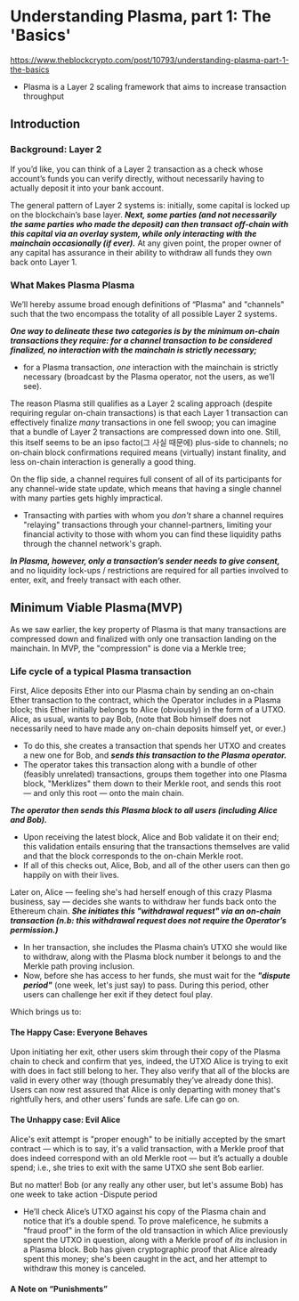 # Understanding Plasma, part 1: The 'Basics'

https://www.theblockcrypto.com/post/10793/understanding-plasma-part-1-the-basics

- Plasma is a Layer 2 scaling framework that aims to increase transaction throughput

## Introduction

### Background: Layer 2

If you’d like, you can think of a Layer 2 transaction as a check whose account’s funds you can verify directly, without necessarily having to actually deposit it into your bank account. 

The general pattern of Layer 2 systems is: initially, some capital is locked up on the blockchain’s base layer. ***Next, some parties (and not necessarily the same parties who made the deposit) can then transact off-chain with this capital via an overlay system, while only interacting with the mainchain occasionally (if ever).*** At any given point, the proper owner of any capital has assurance in their ability to withdraw all funds they own back onto Layer 1.

### What Makes Plasma Plasma

We’ll hereby  assume broad enough definitions of “Plasma" and "channels" such that the  two encompass the totality of all possible Layer 2 systems.

***One way to delineate these two categories is by the minimum on-chain transactions they require: for a channel transaction to be considered finalized, no interaction with the mainchain is strictly necessary;***

- for a Plasma transaction, *one* interaction with the mainchain is strictly necessary (broadcast by the Plasma operator, not the users, as we’ll see).

The reason Plasma still qualifies as a Layer 2 scaling approach (despite requiring regular on-chain transactions) is that each Layer 1 transaction can effectively finalize *many* transactions in one fell swoop; you can imagine that a bundle of Layer 2 transactions are compressed down into one. Still, this itself seems to be an ipso facto(그 사실 때문에) plus-side to channels; no on-chain block confirmations required means (virtually) instant finality, and less on-chain interaction is generally a good thing. 

On the flip side, a channel requires full consent of all of its participants for any channel-wide state update, which means that having a single channel with many parties gets highly impractical.

- Transacting with parties with whom you *don't* share a channel requires "relaying" transactions through your channel-partners, limiting your financial activity to those with whom you can find these liquidity paths through the channel network's graph.

***In Plasma, however, only a transaction’s sender needs to give consent,*** and no liquidity lock-ups / restrictions are required for all parties involved to enter, exit, and freely transact with each other.

## Minimum Viable Plasma(MVP)

As we saw earlier, the key property of Plasma is that many transactions are compressed down and finalized with only one transaction landing on the mainchain. In MVP, the "compression" is done via a Merkle tree; 

### Life cycle of a typical Plasma transaction

First, Alice deposits Ether into our Plasma chain by sending an on-chain Ether transaction to the contract, which the Operator includes in a Plasma block; this Ether initially  belongs to Alice (obviously) in the form of a UTXO. Alice, as usual,  wants to pay Bob, (note that Bob himself does not necessarily need to  have made any on-chain deposits himself yet, or ever.)

- To do this, she  creates a transaction that spends her UTXO and creates a new one for  Bob, and ***sends this transaction to the Plasma operator.***
- The operator takes this transaction along with a bundle of other (feasibly unrelated) transactions, groups them together into one Plasma block, "Merklizes" them down to their Merkle root, and sends this root — and only this root  — onto the main chain. 

***The operator then sends this Plasma block to all users (including Alice and Bob).***

- Upon receiving the latest block, Alice and Bob validate it on their end; this validation entails ensuring that the transactions themselves are valid and that the block corresponds to the on-chain Merkle root.
- If all of  this checks out, Alice, Bob, and all of the other users can then go happily on with their lives. 

Later on, Alice — feeling she's had herself enough of this crazy Plasma business, say — decides she wants to withdraw her funds back onto the Ethereum chain. ***She initiates this "withdrawal request" via an on-chain transaction (n.b: this withdrawal  request does not require the Operator’s permission.)***

- In her transaction, she includes the Plasma  chain’s UTXO she would like to withdraw, along with the Plasma block number it belongs to and the Merkle path proving inclusion.
- Now, before she has access to her funds, she must wait for the ***"dispute period"*** (one  week, let's just say) to pass. During this period, other users can challenge her exit if they detect foul play. 

Which brings us to:

#### The Happy Case: Everyone Behaves

Upon initiating her exit, other users skim through their copy of the Plasma chain to check and confirm that yes, indeed, the UTXO Alice is trying to exit with does in fact still belong to her. They also verify that all of the blocks are valid in  every other way (though presumably they’ve already done this). Users can now rest assured that Alice is only departing with money that's rightfully hers, and other users' funds are safe. Life can go on. 

#### The Unhappy case: Evil Alice

Alice's exit attempt is "proper enough" to be initially accepted by the smart contract — which is to say, it's a valid transaction, with a Merkle proof that does indeed correspond with an old Merkle root — but it’s actually a double spend;  i.e., she tries to exit with the same UTXO she sent Bob earlier.

But no matter! Bob (or any really any  other user, but let's assume Bob) has one week to take action -Dispute period

- He’ll check Alice’s UTXO against his copy of the Plasma chain and notice that it’s a double spend. To prove maleficence, he submits a "fraud proof" in the form of the old transaction in which Alice previously spent the UTXO in question, along with a Merkle proof of *its* inclusion in a Plasma block. Bob has given cryptographic proof that Alice already spent this money; she's been caught in the act, and her attempt to withdraw this money is canceled. 

#### A Note on “Punishments”

